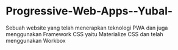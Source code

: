 # Progressive-Web-Apps--Yubal-
Sebuah website yang telah menerapkan teknologi PWA dan juga menggunakan Framework CSS yaitu Materialize CSS dan telah menggunakan Workbox
